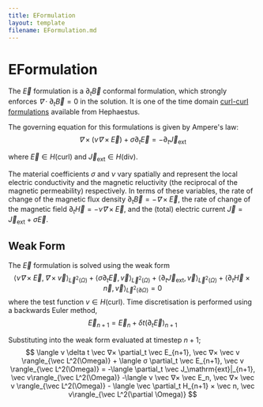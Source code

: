 ```yaml
---
title: EFormulation
layout: template
filename: EFormulation.md
---
```

# EFormulation
The $\vec E$ formulation is a $\partial_t \vec B$ conformal formulation, which strongly enforces $\vec ∇ \cdot \partial_t \vec B = 0$ in the solution. It is one of the time domain [curl-curl formulations](CurlCurl.md) available from Hephaestus.

The governing equation for this formulations is given by Ampere's law:
$$
\vec ∇× \left(ν \vec ∇× \vec E\right) +σ\partial_t \vec E = -\partial_t \vec J_\mathrm{ext}
$$

where $\vec E ∈ H(\mathrm{curl})$ and $\vec J_\mathrm{ext} ∈ H(\mathrm{div})$.

The material coefficients $σ$ and $ν$ vary spatially and represent the local electric conductivity and the magnetic reluctivity (the reciprocal of the magnetic permeability) respectively. In terms of these variables, the rate of change of the magnetic flux density $\partial_t \vec B = -\vec ∇ × \vec E$, the rate of change of the magnetic field $\partial_t \vec H = -ν \vec ∇× \vec E$, and the (total) electric current $\vec J = \vec J_\mathrm{ext} + σ \vec E$.


## Weak Form
The $\vec E$ formulation is solved using the weak form
$$
\langle ν \vec ∇ × \vec E, \vec ∇× \vec v \rangle_{\vec L^2(\Omega)} + \langle σ \partial_t \vec E, \vec v \rangle_{\vec L^2(\Omega)} + \langle \partial_t \vec J_\mathrm{ext}, \vec v\rangle_{\vec L^2(\Omega)} + \langle \partial_t \vec H × \vec n, \vec v\rangle_{\vec L^2(\partial \Omega)} = 0
$$
where the test function $v ∈ H(\mathrm{curl})$. Time discretisation is performed using a backwards Euler method, 
$$
\vec E_{n+1} = \vec E_{n} + \delta t \left(\partial_t \vec E\right)_{n+1}
$$

Substituting into the weak form evaluated at timestep $n+1$;
$$
\langle ν \delta t \vec ∇× \partial_t \vec E_{n+1}, \vec ∇× \vec v \rangle_{\vec L^2(\Omega)} +
\langle  σ \partial_t \vec E_{n+1}, \vec v \rangle_{\vec L^2(\Omega)} = -\langle \partial_t \vec J_\mathrm{ext}|_{n+1}, \vec v\rangle_{\vec L^2(\Omega)} -\langle ν \vec ∇× \vec E_n, \vec ∇× \vec v \rangle_{\vec L^2(\Omega)} - \langle \vec \partial_t  H_{n+1} × \vec n, \vec v\rangle_{\vec L^2(\partial \Omega)}
$$
